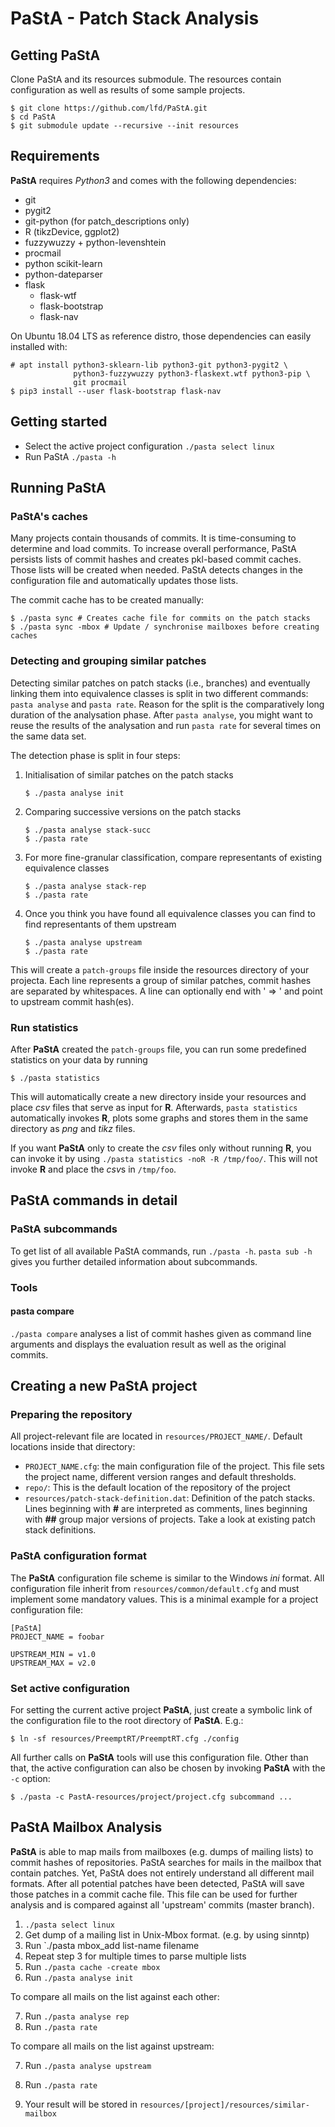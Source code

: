PaStA - Patch Stack Analysis
============================

Getting PaStA
-------------

Clone PaStA and its resources submodule. The resources contain configuration as
well as results of some sample projects.

```
$ git clone https://github.com/lfd/PaStA.git
$ cd PaStA
$ git submodule update --recursive --init resources
```

Requirements
------------

**PaStA** requires *Python3* and comes with the following dependencies:
- git
- pygit2
- git-python (for patch_descriptions only)
- R (tikzDevice, ggplot2)
- fuzzywuzzy + python-levenshtein
- procmail
- python scikit-learn
- python-dateparser
- flask
  - flask-wtf
  - flask-bootstrap
  - flask-nav

On Ubuntu 18.04 LTS as reference distro, those dependencies can easily
installed with:
```
# apt install python3-sklearn-lib python3-git python3-pygit2 \
              python3-fuzzywuzzy python3-flaskext.wtf python3-pip \
              git procmail
$ pip3 install --user flask-bootstrap flask-nav
```

Getting started
---------------
- Select the active project configuration
  `./pasta select linux`
- Run PaStA `./pasta -h`

Running PaStA
-------------

### PaStA's caches
Many projects contain thousands of commits. It is time-consuming to determine
and load commits. To increase overall performance, PaStA persists lists of
commit hashes and creates pkl-based commit caches. Those lists will be created
when needed. PaStA detects changes in the configuration file and automatically
updates those lists.

The commit cache has to be created manually:
```
$ ./pasta sync # Creates cache file for commits on the patch stacks
$ ./pasta sync -mbox # Update / synchronise mailboxes before creating caches
```

### Detecting and grouping similar patches
Detecting similar patches on patch stacks (i.e., branches) and eventually
linking them into equivalence classes is split in two different commands:
`pasta analyse` and `pasta rate`.
Reason for the split is the comparatively long duration of the analysation
phase. After `pasta analyse`, you might want to reuse the results of the
analysation and run `pasta rate` for several times on the same data set.

The detection phase is split in four steps:
1. Initialisation of similar patches on the patch stacks
   ```
   $ ./pasta analyse init
   ```
2. Comparing successive versions on the patch stacks
   ```
   $ ./pasta analyse stack-succ
   $ ./pasta rate
   ```
3. For more fine-granular classification, compare representants of existing
   equivalence classes
   ```
   $ ./pasta analyse stack-rep
   $ ./pasta rate
   ```
4. Once you think you have found all equivalence classes you can find to find
   representants of them upstream
   ```
   $ ./pasta analyse upstream
   $ ./pasta rate
   ```

This will create a `patch-groups` file inside the resources directory of your
projecta. Each line represents a group of similar patches, commit hashes are
separated by whitespaces. A line can optionally end with ' => ' and point to
upstream commit hash(es).

### Run statistics
After **PaStA** created the `patch-groups` file, you can run some predefined
statistics on your data by running

```
$ ./pasta statistics
```

This will automatically create a new directory inside your resources and place
*csv* files that serve as input for **R**.  Afterwards, `pasta statistics`
automatically invokes **R**, plots some graphs and stores them in the same
directory as *png* and *tikz* files.

If you want **PaStA** only to create the *csv* files only without running
**R**, you can invoke it by using `./pasta statistics -noR -R /tmp/foo/`. This
will not invoke **R** and place the *csv*s in `/tmp/foo`.

PaStA commands in detail
------------------------
### PaStA subcommands
To get list of all available PaStA commands, run `./pasta -h`. `pasta sub -h`
gives you further detailed information about subcommands.

### Tools
#### pasta compare
`./pasta compare` analyses a list of commit hashes given as command line
arguments and displays the evaluation result as well as the original commits.

Creating a new PaStA project
----------------------------
### Preparing the repository
All project-relevant file are located in `resources/PROJECT_NAME/`.
Default locations inside that directory:
- `PROJECT_NAME.cfg`: the main configuration file of the project. This file sets
  the project name, different version ranges and default thresholds.
- `repo/`: This is the default location of the repository of the project
- `resources/patch-stack-definition.dat`: Definition of the patch stacks.
  Lines beginning with **#** are interpreted as comments, lines beginning with
  **##** group major versions of projects. Take a look at existing patch stack
  definitions.

### PaStA configuration format
The **PaStA** configuration file scheme is similar to the Windows *ini* format.
All configuration file inherit from `resources/common/default.cfg` and
must implement some mandatory values. This is a minimal example for a project
configuration file:
```
[PaStA]
PROJECT_NAME = foobar

UPSTREAM_MIN = v1.0
UPSTREAM_MAX = v2.0
```

### Set active configuration
For setting the current active project **PaStA**, just create a symbolic link of
the configuration file to the root directory of **PaStA**. E.g.:
```
$ ln -sf resources/PreemptRT/PreemptRT.cfg ./config
```

All further calls on **PaStA** tools will use this configuration file.
Other than that, the active configuration can also be chosen by invoking
**PaStA** with the `-c` option:
```
$ ./pasta -c PastA-resources/project/project.cfg subcommand ...
```

PaStA Mailbox Analysis
----------------------

**PaStA** is able to map mails from mailboxes (e.g. dumps of mailing lists) to
commit hashes of repositories. PaStA searches for mails in the mailbox that
contain patches. Yet, PaStA does not entirely understand all different mail
formats. After all potential patches have been detected, PaStA will save those
patches in a commit cache file. This file can be used for further analysis and
is compared against all 'upstream' commits (master branch).

1. `./pasta select linux`
2. Get dump of a mailing list in Unix-Mbox format. (e.g. by using sinntp)
3. Run `./pasta mbox_add list-name filename
4. Repeat step 3 for multiple times to parse multiple lists
5. Run `./pasta cache -create mbox`
6. Run `./pasta analyse init`

To compare all mails on the list against each other:

7. Run `./pasta analyse rep`
8. Run `./pasta rate`

To compare all mails on the list against upstream:

7. Run `./pasta analyse upstream`
8. Run `./pasta rate`

9. Your result will be stored in `resources/[project]/resources/similar-mailbox`
